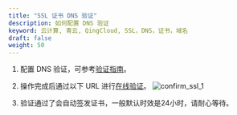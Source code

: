 ```yaml
---
title: "SSL 证书 DNS 验证"
description: 如何配置 DNS 验证
keyword: 云计算, 青云, QingCloud, SSL，DNS，证书，域名
draft: false
weight: 50
---
```


1. 配置 DNS 验证，可参考[验证指南](../manualq/)。

2. 操作完成后通过以下 URL 进行[在线验证](https://myssl.com/dns_check.html#ssl_verify)。
   ![confirm_ssl_1](../../_images/confirm_ssl_1.png)

3. 验证通过了会自动签发证书，一般默认时效是24小时，请耐心等待。

